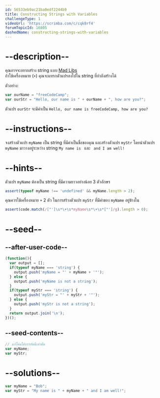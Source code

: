 ```yaml
---
id: 56533eb9ac21ba0edf2244b9
title: Constructing Strings with Variables
challengeType: 1
videoUrl: 'https://scrimba.com/c/cqk8rf4'
forumTopicId: 16805
dashedName: constructing-strings-with-variables
---
```


# --description--

คุณอาจจะอยากสร้าง string แบบ [Mad Libs](https://en.wikipedia.org/wiki/Mad_Libs)  
ถ้าใช้เครื่องหมาย (`+`) คุณจะแทรกตัวแปรลงไปใน string ที่กำลังสร้างได้

ตัวอย่าง:

```js
var ourName = "freeCodeCamp";
var ourStr = "Hello, our name is " + ourName + ", how are you?";
```

ตัวแปร `ourStr` จะมีค่าเป็น `Hello, our name is freeCodeCamp, how are you?`

# --instructions--

จงสร้างตัวแปร `myName` เป็น string ที่มีค่าเป็นชื่อของคุณ และสร้างตัวแปร `myStr` โดยนำตัวแปร `myName` มาวางอยู่ระหว่าง string `My name is ` และ ` and I am well!`


# --hints--

ตัวแปร `myName` ต้องเป็น string ที่มีความยาวอย่างน้อย 3 ตัวอักษร

```js
assert(typeof myName !== 'undefined' && myName.length > 2);
```

คุณควรใช้เครื่องหมาย `+` 2 ตัว ในการสร้างตัวแปร `myStr` ที่มีค่าของ `myName` อยู่ข้างใน

```js
assert(code.match(/["']\s*\+\s*myName\s*\+\s*["']/g).length > 0);
```

# --seed--

## --after-user-code--

```js
(function(){
  var output = [];
  if(typeof myName === 'string') {
    output.push('myName = "' + myName + '"');
  } else {
    output.push('myName is not a string');
  }
  if(typeof myStr === 'string') {
    output.push('myStr = "' + myStr + '"');
  } else {
    output.push('myStr is not a string');
  }
  return output.join('\n');
})();
```

## --seed-contents--

```js
// แก้โค้ดใต้บรรทัดนี้เท่านั้น
var myName;
var myStr;
```

# --solutions--

```js
var myName = "Bob";
var myStr = "My name is " + myName + " and I am well!";
```
